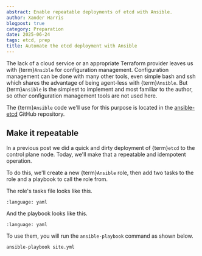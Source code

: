 ```yaml
---
abstract: Enable repeatable deployments of etcd with Ansible.
author: Xander Harris
blogpost: true
category: Preparation
date: 2025-06-24
tags: etcd, prep
title: Automate the etcd deployment with Ansible
---
```


The lack of a cloud service or an appropriate Terraform provider
leaves us with {term}`Ansible` for configuration management.
Configuration management can be done with many other tools, even
simple bash and ssh which shares the advantage of being agent-less
with {term}`Ansible`. But {term}`Ansible` is the simplest
to implement and most familiar to the author, so other configuration
management tools are not used here.

The {term}`Ansible` code we'll use for this purpose is located in the
[ansible-etcd](https://github.com/edwardtheharris/ansible-etcd) GitHub
repository.

## Make it repeatable

In a previous post we did a quick and dirty deployment of {term}`etcd`
to the control plane node. Today, we'll make that a repeatable
and idempotent operation.

To do this, we'll create a new {term}`Ansible` role, then add
two tasks to the role and a playbook to call the role from.

The role's tasks file looks like this.

```{code-block} ansible-etcd/roles/etcd/tasks/main.yml
:language: yaml
```

And the playbook looks like this.

```{code-block} ansible-etcd/site.yml
:language: yaml
```

To use them, you will run the `ansible-playbook` command as shown below.

```{code-block} shell
ansible-playbook site.yml
```
